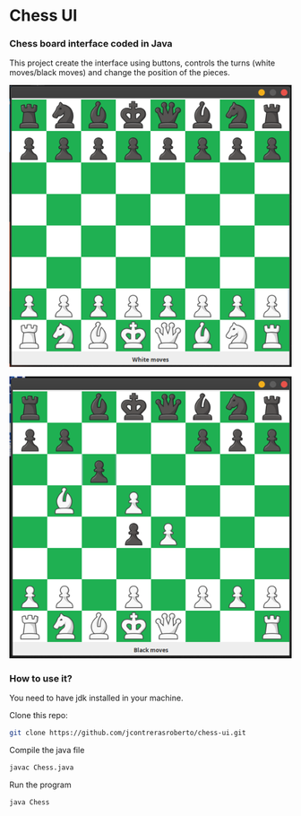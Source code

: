 # Chess UI

### Chess board interface coded in Java

This project create the interface using buttons, controls the turns (white moves/black moves) and change the position of the pieces.

![](https://raw.githubusercontent.com/jcontrerasroberto/chess-ui/master/screenshots/start.png)

![](https://raw.githubusercontent.com/jcontrerasroberto/chess-ui/master/screenshots/game.png)

### How to use it?

You need to have jdk installed in your machine.

Clone this repo:

```bash
git clone https://github.com/jcontrerasroberto/chess-ui.git
```

Compile the java file

```bash
javac Chess.java
```

Run the program

```bash
java Chess
```
